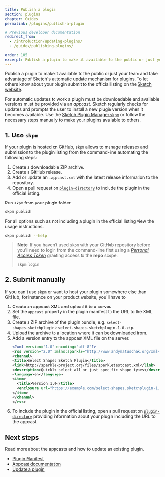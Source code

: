 ```yaml
---
title: Publish a plugin
section: plugins
chapter: Guides
permalink: /plugins/publish-a-plugin

# Previous developer documentation
redirect_from:
  - /introduction/updating-plugins/
  - /guides/publishing-plugins/

order: 105
excerpt: Publish a plugin to make it available to the public or just your team and take advantage of Sketch's automatic update mechanism for plugins
---
```


Publish a plugin to make it available to the public or just your team and take advantage of Sketch's automatic update mechanism for plugins. To let others know about your plugin submit to the official listing on the [Sketch website](https://sketch.com/extensions/).

For automatic updates to work a plugin must be downloadable and available versions must be provided via an _appcast_. Sketch regularly checks for updates and prompts the user to install a new plugin version when it becomes available. Use the [Sketch Plugin Manager `skpm`](https://github.com/skpm/skpm) or follow the necessary steps manually to make your plugins available to others.

## 1. Use `skpm`

If your plugin is hosted on GitHub, `skpm` allows to manage releases and submission to the plugin listing from the command-line automating the following steps:

1. Create a downloadable ZIP archive.
1. Create a GitHub release.
1. Add or update an `.appcast.xml` with the latest release information to the repository.
1. Open a pull request on [`plugin-directory`](https://github.com/sketchplugins/plugin-directory) to include the plugin in the official listing.

Run `skpm` from your plugin folder.

```sh
skpm publish
```

For all options such as not including a plugin in the official listing view the usage instructions.

```sh
skpm publish --help
```

> **Note:** If you haven't used `skpm` with your GitHub repository before you'll need to login from the command-line first using a [_Personal Access Token_](https://help.github.com/en/articles/creating-a-personal-access-token-for-the-command-line) granting access to the **repo** scope.
>
> ```sh
> skpm login
> ```

## 2. Submit manually

If you can't use `skpm` or want to host your plugin somewhere else than GitHub, for instance on your product website, you'll have to

1. Create an appcast XML and upload it to a server.
1. Set the `appcast` property in the plugin manifest to the URL to the XML file.
1. Create a ZIP archive of the plugin bundle, e.g. `select-shapes.sketchplugin` › `select-shapes.sketchplugin-1.0.zip`.
1. Upload the archive to a location where it can be downloaded from.
1. Add a version entry to the appcast XML file on the server.
   ```xml
   <?xml version="1.0" encoding="utf-8"?>
   <rss version="2.0" xmlns:sparkle="http://www.andymatuschak.org/xml-namespaces/sparkle" xmlns:dc="http://purl.org/dc/elements/1.1/">
   <channel>
   <title>Select Shapes Sketch Plugin</title>
   <link>http://sparkle-project.org/files/sparkletestcast.xml</link>
   <description>Quickly select all or just specific shape types</description>
   <language>en</language>
   <item>
     <title>Version 1.0</title>
     <enclosure url="https://example.com/select-shapes.sketchplugin-1.0.zip" sparkle:version="1.0"/>
   </item>
   </channel>
   </rss>
   ```
1. To include the plugin in the official listing, open a pull request on [`plugin-directory`](https://github.com/sketchplugins/plugin-directory) providing information about your plugin including the URL to the appcast.

## Next steps

Read more about the appcasts and how to update an existing plugin.

- [Plugin Manifest](/plugins/plugin-manifest)
- [Appcast documentation](https://sparkle-project.org/documentation/)
- [Update a plugin](/plugins/update-a-plugin)

